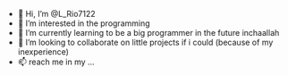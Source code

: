 - 👋 Hi, I’m @L_Rio7122
- 👀 I’m interested in the programming
- 🌱 I’m currently learning to be a big programmer in the future inchaallah
- 💞️ I’m looking to collaborate on little projects if i could (because of my inexperience)
- 📫 reach me in my ...
<!---
L_Rio7122/L_Rio7122 is a ✨ special ✨ repository because its `README.md` (this file) appears on your GitHub profile.
You can click the Preview link to take a look at your changes.
--->
